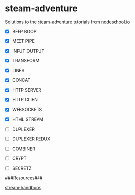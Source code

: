 steam-adventure
============

Solutions to the [steam-adventure](https://github.com/substack/stream-adventure) tutorials from [nodeschool.io](http://nodeschool.io/#stream-adventure)

- [x] BEEP BOOP
- [x] MEET PIPE
- [x] INPUT OUTPUT
- [x] TRANSFORM
- [x] LINES
- [x] CONCAT
- [x] HTTP SERVER
- [x] HTTP CLIENT
- [x] WEBSOCKETS
- [x] HTML STREAM
- [ ] DUPLEXER
- [ ] DUPLEXER REDUX
- [ ] COMBINER
- [ ] CRYPT
- [ ] SECRETZ


###Resources###

[stream-handbook](https://github.com/substack/stream-handbook)
